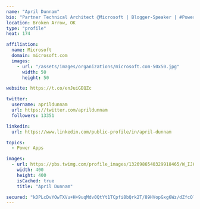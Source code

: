 ```yaml
---
name: "April Dunnam"
bio: "Partner Technical Architect @Microsoft | Blogger-Speaker | #PowerApps, #PowerAutomate, #Office365, #SharePoint | #WIT | #Karaoke Queen"
location: Broken Arrow, OK
type: "profile"
heat: 174

affiliation:
  name: Microsoft
  domain: microsoft.com
  images:
    - url: "/assets/images/organizations/microsoft.com-50x50.jpg"
      width: 50
      height: 50

website: https://t.co/enJuiGEQZc

twitter:
  username: aprildunnam
  url: https://twitter.com/aprildunnam
  followers: 13351

linkedin:
  url: https://www.linkedin.com/public-profile/in/april-dunnam

topics:
  - Power Apps

images:
  - url: https://pbs.twimg.com/profile_images/1326986540329918465/W_IJ6Ih2_400x400.jpg
    width: 400
    height: 400
    isCached: true
    title: "April Dunnam"

secured: "kDPLcDvYOwTXVu+H+9uqMdv0QtYt1TCpfi8bQrk2T/89HVopGxg6Wz/dZfcOlrBugsl0uqTQYobhvFTr10dRsfbA0LKoqWjiHFplvXXSYdK96lW+oHUWx1xqk2uB2qnDEOnwH9K9HlaEz1lwWN9C3Yqq8u39XgOfxXPRD89ZYRiy5ONeNjCgzcPF9WPiy2je8XI+3xV3XAFXSxa6Toat4S5DcZqYS+Xk4BVAth/bU8GJfYr07P+Q+HOfGdRv2N5X3cqrHeSYtjjqkZ95scEe3NvZqA+t+E1vzO6Ybjt9wxPa54wUUE5SXBxEgahbHw/krAAJpno532p92QbJqw3QA1iR3yuE6QnpxELA+SYZtK+j+/3cXO+VzzFQeSCPCqse6S/g5h7/CIMZtkIVwTeJCjx+593l90WY08sJy2GAdjc=;nTjd6hj8QNlRVTaRuG2XZA=="
---
```



